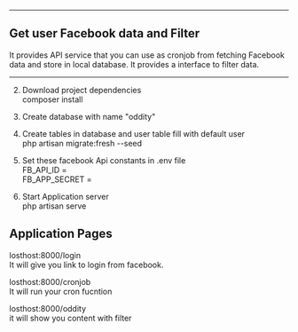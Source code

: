 

-------------------------------------
Get user Facebook data and Filter
-------------------------------------

It provides API service that you can use as cronjob from fetching Facebook data and store in local database.
It provides a interface to filter data.

--------------------------------




2. Download project dependencies <br />
composer install

3. Create database with name "oddity" 

4. Create tables in database and user table fill with default user <br />
php artisan migrate:fresh --seed

5. Set these facebook Api constants in .env file <br />
FB_API_ID =  <br />
FB_APP_SECRET =  <br />

6. Start Application server <br />
php artisan serve


Application Pages
-------------------------

losthost:8000/login <br />
It will give you link to login from facebook.

losthost:8000/cronjob <br />
It will run your cron fucntion

losthost:8000/oddity <br />
it will show you content with filter
